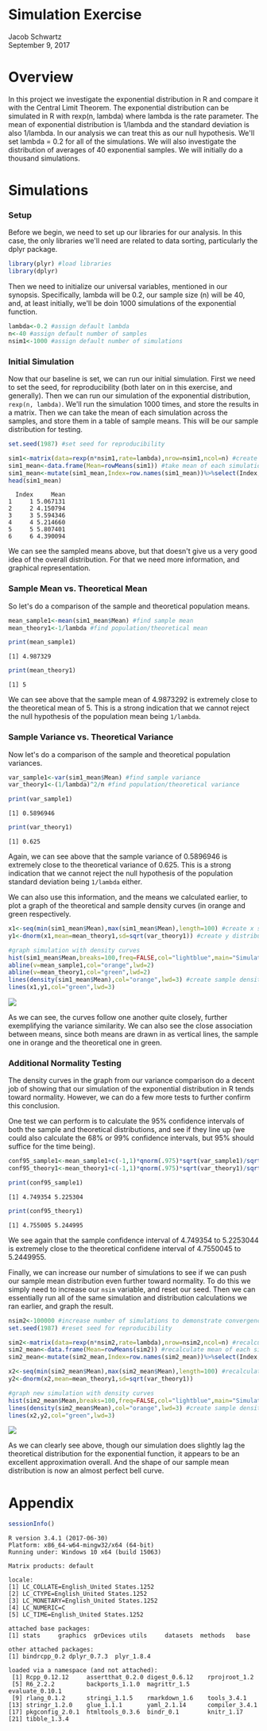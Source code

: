 # Simulation Exercise
Jacob Schwartz  
September 9, 2017  

# Overview

In this project we investigate the exponential distribution in R and compare it with the Central Limit Theorem. The exponential distribution can be simulated in R with rexp(n, lambda) where lambda is the rate parameter. The mean of exponential distribution is 1/lambda and the standard deviation is also 1/lambda. In our analysis we can treat this as our null hypothesis. We'll set lambda = 0.2 for all of the simulations. We will also investigate the distribution of averages of 40 exponential samples. We will initially do a thousand simulations.


# Simulations

### Setup

Before we begin, we need to set up our libraries for our analysis. In this case, the only libraries we'll need are related to data sorting, particularly the dplyr package.


```r
library(plyr) #load libraries
library(dplyr)
```

Then we need to initialize our universal variables, mentioned in our synopsis. Specifically, lambda will be 0.2, our sample size (n) will be 40, and, at least initially, we'll be doin 1000 simulations of the exponential function.


```r
lambda<-0.2 #assign default lambda
n<-40 #assign default number of samples
nsim1<-1000 #assign default number of simulations
```

### Initial Simulation

Now that our baseline is set, we can run our initial simulation. First we need to set the seed, for reproducibility (both later on in this exercise, and generally). Then we can run our simulation of the exponential distribution, `rexp(n, lambda)`. We'll run the simulation 1000 times, and store the results in a matrix. Then we can take the mean of each simulation across the samples, and store them in a table of sample means. This will be our sample distribution for testing.


```r
set.seed(1987) #set seed for reproducibility

sim1<-matrix(data=rexp(n*nsim1,rate=lambda),nrow=nsim1,ncol=n) #create raw simulation matrix for rexp()
sim1_mean<-data.frame(Mean=rowMeans(sim1)) #take mean of each simulation, and store in data frame
sim1_mean<-mutate(sim1_mean,Index=row.names(sim1_mean))%>%select(Index,Mean) #tidy data frame
head(sim1_mean)
```

```
  Index     Mean
1     1 5.067131
2     2 4.150794
3     3 5.594346
4     4 5.214660
5     5 5.807401
6     6 4.390094
```

We can see the sampled means above, but that doesn't give us a very good idea of the overall distribution. For that we need more information, and graphical representation.

### Sample Mean vs. Theoretical Mean

So let's do a comparison of the sample and theoretical population means.


```r
mean_sample1<-mean(sim1_mean$Mean) #find sample mean
mean_theory1<-1/lambda #find population/theoretical mean

print(mean_sample1)
```

```
[1] 4.987329
```

```r
print(mean_theory1)
```

```
[1] 5
```

We can see above that the sample mean of 4.9873292 is extremely close to the theoretical mean of 5. This is a strong indication that we cannot reject the null hypothesis of the population mean being `1/lambda`.


### Sample Variance vs. Theoretical Variance

Now let's do a comparison of the sample and theoretical population variances.


```r
var_sample1<-var(sim1_mean$Mean) #find sample variance
var_theory1<-(1/lambda)^2/n #find population/theoretical variance

print(var_sample1)
```

```
[1] 0.5896946
```

```r
print(var_theory1)
```

```
[1] 0.625
```

Again, we can see above that the sample variance of 0.5896946 is extremely close to the theoretical variance of 0.625. This is a strong indication that we cannot reject the null hypothesis of the population standard deviation being `1/lambda` either.

We can also use this information, and the means we calculated earlier, to plot a graph of the theoretical and sample density curves (in orange and green respectively.


```r
x1<-seq(min(sim1_mean$Mean),max(sim1_mean$Mean),length=100) #create x spread for population density curve
y1<-dnorm(x1,mean=mean_theory1,sd=sqrt(var_theory1)) #create y distribution for population density

#graph simulation with density curves
hist(sim1_mean$Mean,breaks=100,freq=FALSE,col="lightblue",main="Simulation of rexp()",xlab="Sample Means")
abline(v=mean_sample1,col="orange",lwd=2)
abline(v=mean_theory1,col="green",lwd=2)
lines(density(sim1_mean$Mean),col="orange",lwd=3) #create sample density curve
lines(x1,y1,col="green",lwd=3)
```

![](SimulationExercise_files/figure-html/graph3-1.png)<!-- -->

As we can see, the curves follow one another quite closely, further exemplifying the variance similarity. We can also see the close association between means, since both means are drawn in as vertical lines, the sample one in orange and the theoretical one in green.


### Additional Normality Testing

The density curves in the graph from our variance comparison do a decent job of showing that our simulation of the exponential distribution in R tends toward normality.  However, we can do a few more tests to further confirm this conclusion.

One test we can perform is to calculate the 95% confidence intervals of both the sample and theoretical distributions, and see if they line up (we could also calculate the 68% or 99% confidence intervals, but 95% should suffice for the time being).


```r
conf95_sample1<-mean_sample1+c(-1,1)*qnorm(.975)*sqrt(var_sample1)/sqrt(n) #find 95% confidence intervals
conf95_theory1<-mean_theory1+c(-1,1)*qnorm(.975)*sqrt(var_theory1)/sqrt(n)

print(conf95_sample1)
```

```
[1] 4.749354 5.225304
```

```r
print(conf95_theory1)
```

```
[1] 4.755005 5.244995
```

We see again that the sample confidence interval of 4.749354 to 5.2253044 is extremely close to the theoretical confidene interval of 4.7550045 to 5.2449955.

Finally, we can increase our number of simulations to see if we can push our sample mean distribution even further toward normality. To do this we simply need to increase our `nsim` variable, and reset our seed. Then we can essentially run all of the same simulation and distribution calculations we ran earlier, and graph the result.


```r
nsim2<-100000 #increase number of simulations to demonstrate convergence toward normality
set.seed(1987) #reset seed for reproducibility

sim2<-matrix(data=rexp(n*nsim2,rate=lambda),nrow=nsim2,ncol=n) #recalculate simulation matrix
sim2_mean<-data.frame(Mean=rowMeans(sim2)) #recalculate mean of each simulation
sim2_mean<-mutate(sim2_mean,Index=row.names(sim2_mean))%>%select(Index,Mean)

x2<-seq(min(sim2_mean$Mean),max(sim2_mean$Mean),length=100) #recalculate population density curve
y2<-dnorm(x2,mean=mean_theory1,sd=sqrt(var_theory1))

#graph new simulation with density curves
hist(sim2_mean$Mean,breaks=100,freq=FALSE,col="lightblue",main="Simulation of rexp()",xlab="Sample Means")
lines(density(sim2_mean$Mean),col="orange",lwd=3) #create sample density curve
lines(x2,y2,col="green",lwd=3)
```

![](SimulationExercise_files/figure-html/simulation2-1.png)<!-- -->

As we can clearly see above, though our simulation does slightly lag the theoretical distribution for the exponential function, it appears to be an excellent approximation overall. And the shape of our sample mean distribution is now an almost perfect bell curve.


# Appendix

```r
sessionInfo()
```

```
R version 3.4.1 (2017-06-30)
Platform: x86_64-w64-mingw32/x64 (64-bit)
Running under: Windows 10 x64 (build 15063)

Matrix products: default

locale:
[1] LC_COLLATE=English_United States.1252 
[2] LC_CTYPE=English_United States.1252   
[3] LC_MONETARY=English_United States.1252
[4] LC_NUMERIC=C                          
[5] LC_TIME=English_United States.1252    

attached base packages:
[1] stats     graphics  grDevices utils     datasets  methods   base     

other attached packages:
[1] bindrcpp_0.2 dplyr_0.7.3  plyr_1.8.4  

loaded via a namespace (and not attached):
 [1] Rcpp_0.12.12     assertthat_0.2.0 digest_0.6.12    rprojroot_1.2   
 [5] R6_2.2.2         backports_1.1.0  magrittr_1.5     evaluate_0.10.1 
 [9] rlang_0.1.2      stringi_1.1.5    rmarkdown_1.6    tools_3.4.1     
[13] stringr_1.2.0    glue_1.1.1       yaml_2.1.14      compiler_3.4.1  
[17] pkgconfig_2.0.1  htmltools_0.3.6  bindr_0.1        knitr_1.17      
[21] tibble_1.3.4    
```
